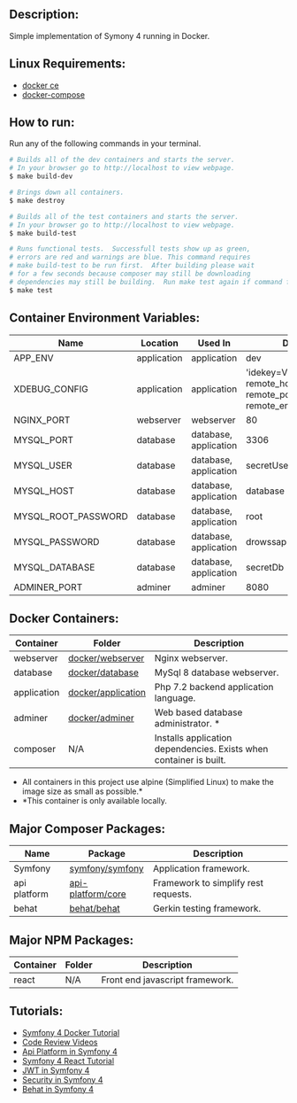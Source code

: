 
## **Description:** ##
Simple implementation of Symony 4 running in Docker. 


## **Linux Requirements:** ##
* [docker ce](https://docs.docker.com/install/linux/docker-ce/ubuntu/)
* [docker-compose](https://docs.docker.com/compose/install/)


## **How to run:** ##

Run any of the following commands in your terminal.

```bash
# Builds all of the dev containers and starts the server.  
# In your browser go to http://localhost to view webpage.
$ make build-dev

# Brings down all containers.
$ make destroy

# Builds all of the test containers and starts the server.    
# In your browser go to http://localhost to view webpage.
$ make build-test

# Runs functional tests.  Successfull tests show up as green, 
# errors are red and warnings are blue. This command requires 
# make build-test to be run first.  After building please wait 
# for a few seconds because composer may still be downloading
# dependencies may still be building.  Run make test again if command fails.
$ make test
```


## **Container Environment Variables:** ##

Name                | Location    | Used In               | Default
--------------------|-------------|-----------------------|-------------
APP_ENV             | application | application           | dev
XDEBUG_CONFIG       | application | application           | 'idekey=VSCODE remote_host=172.17.0.1 remote_port=9090 remote_enable=1'
NGINX_PORT          | webserver   | webserver             | 80
MYSQL_PORT          | database    | database, application | 3306
MYSQL_USER          | database    | database, application | secretUser
MYSQL_HOST          | database    | database, application | database
MYSQL_ROOT_PASSWORD | database    | database, application | root
MYSQL_PASSWORD      | database    | database, application | drowssap
MYSQL_DATABASE      | database    | database, application | secretDb
ADMINER_PORT        | adminer     | adminer               | 8080


## **Docker Containers:** ##
Container   | Folder                                     | Description
------------|--------------------------------------------|-----------------------------------------------------------------------
webserver   | [docker/webserver](./docker/webserver)     | Nginx webserver.
database    | [docker/database](./docker/database)       | MySql 8 database webserver.
application | [docker/application](./docker/application) | Php 7.2 backend application language.
adminer     | [docker/adminer](./docker/adminer)         | Web based database administrator. \*
composer    | N/A                                        | Installs application dependencies.  Exists when container is built.

* All containers in this project use alpine (Simplified Linux) to make the image size as small as possible.*
* \*This container is only available locally.


## **Major Composer Packages:** ##
Name         | Package                 | Description
-------------|----------------------------------------------------------|---------------------------------------
Symfony      | [symfony/symfony](https://symfony.com/)                  | Application framework.
api platform | [api-platform/core](https://api-platform.com/docs/core/) | Framework to simplify rest requests.
behat        | [behat/behat](http://behat.org/en/latest/)               | Gerkin testing framework.


## **Major NPM Packages:** ##
Container   | Folder                 | Description
------------|------------------------|-----------------------------------------------------------------------
react       |N/A                     | Front end javascript framework.


## **Tutorials:** ##
* [Symfony 4 Docker Tutorial](https://knplabs.com/en/blog/how-to-dockerise-a-symfony-4-project)
* [Code Review Videos](https://codereviewvideos.com/course/docker-tutorial-for-beginners/video/docker-compose-multiple-environments)
* [Api Platform in Symfony 4](https://symfonycasts.com/screencast/symfony-rest/test-database)
* [Symfony 4 React Tutorial](https://auth0.com/blog/developing-modern-apps-with-symfony-and-react/#Running-your-React-and-Symfony-App)
* [JWT in Symfony 4](https://symfonycasts.com/screencast/symfony-rest4)
* [Security in Symfony 4](https://symfonycasts.com/screencast/api-platform-security/test-reset-database#play)
* [Behat in Symfony 4](https://blog.rafalmuszynski.pl/how-to-configure-behat-with-symfony-4/)
